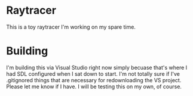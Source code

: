 Raytracer
=========
 
 This is a toy raytracer I'm working on my spare time.
 
Building
========
 
 I'm building this via Visual Studio right now simply becuase that's where
 I had SDL configured when I sat down to start. I'm not totally sure if
 I've .gitignored things that are necessary for redownloading the VS project.
 Please let me know if I have. I will be testing this on my own, of course.
